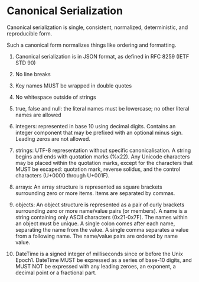 # Canonical Serialization

Canonical serialization is single, consistent, normalized, deterministic, and reproducible form.

Such a canonical form normalizes things like ordering and formatting.

1. Canonical serialization is in JSON format, as defined in RFC 8259 (IETF STD 90)

1. No line breaks

1. Key names MUST be wrapped in double quotes

1. No whitespace outside of strings

1. true, false and null: the literal names must be lowercase; no other literal names are allowed

1. integers: represented in base 10 using decimal digits. Contains an integer component that may be prefixed with an optional minus sign. Leading zeros are not allowed.

1. strings: UTF-8 representation without specific canonicalisation. A string begins and ends with quotation marks (%x22). Any Unicode characters may be placed within the quotation marks, except for the characters that MUST be escaped: quotation mark, reverse solidus, and the control characters (U+0000 through U+001F).

1. arrays: An array structure is represented as square brackets surrounding zero or more items. Items are separated by commas.

1. objects: An object structure is represented as a pair of curly brackets surrounding zero or more name/value pairs (or members). A name is a string containing only ASCII characters (0x21-0x7F). The names within an object must be unique. A single colon comes after each name, separating the name from the value. A single comma separates a value from a following name. The name/value pairs are ordered by name value.

1. DateTime is a signed integer of milliseconds since or before the Unix Epoch1. DateTime MUST be expressed as a series of base-10 digits, and MUST NOT be expressed with any leading zeroes, an exponent, a decimal point or a fractional part.
